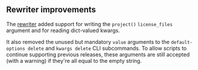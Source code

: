 ## Rewriter improvements

The [rewriter](Rewriter.md) added support for writing the `project()`
`license_files` argument and for reading dict-valued kwargs.

It also removed the unused but mandatory `value` arguments to the
`default-options delete` and `kwargs delete` CLI subcommands.  To allow
scripts to continue supporting previous releases, these arguments are
still accepted (with a warning) if they're all equal to the empty string.
